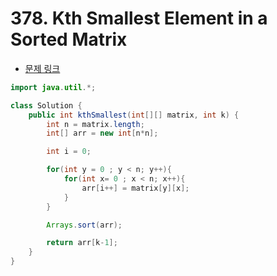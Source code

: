 # 378. Kth Smallest Element in a Sorted Matrix

- [문제 링크](https://leetcode.com/problems/kth-smallest-element-in-a-sorted-matrix/)

```java
import java.util.*;

class Solution {
    public int kthSmallest(int[][] matrix, int k) {
        int n = matrix.length;
        int[] arr = new int[n*n];

        int i = 0;

        for(int y = 0 ; y < n; y++){
            for(int x= 0 ; x < n; x++){
                arr[i++] = matrix[y][x];
            }
        }

        Arrays.sort(arr);

        return arr[k-1];
    }
}
```
